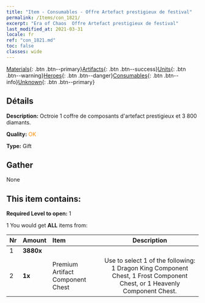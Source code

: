 ```yaml
---
title: "Item - Consumables - Offre Artefact prestigieux de festival"
permalink: /Items/con_1821/
excerpt: "Era of Chaos  Offre Artefact prestigieux de festival"
last_modified_at: 2021-03-31
locale: fr
ref: "con_1821.md"
toc: false
classes: wide
---
```

 [Materials](/fr/Items/){: .btn .btn--primary}[Artifacts](/fr/Items/Artifacts/){: .btn .btn--success}[Units](/fr/Items/Units/){: .btn .btn--warning}[Heroes](/fr/Items/Heroes/){: .btn .btn--danger}[Consumables](/fr/Items/Consumables/){: .btn .btn--info}[Unknown](/fr/Items/Unknown/){: .btn .btn--primary}

## Détails
 **Description:** Octroie 1 coffre de composants d'artefact prestigieux et 3 800 diamants.

 **Quality:** <span style="color: #FF8C00">OK</span>

 **Type:** Gift

## Gather

  None

## This item contains:

 **Required Level to open:** 1

 1 You would get **ALL** items  from:

  | Nr | Amount |     Item    | Description |
  |:---|:-------|:------------|:-----------:|
  | 1 |  **3880x** | <i class="fas fa-gem"/> |  | 
  | 2 |  **1x** | Premium Artifact Component Chest | Use to select 1 of the following: 1 Dragon King Component Chest, 1 Frost Component Chest, or 1 Heavenly Component Chest.  | 
